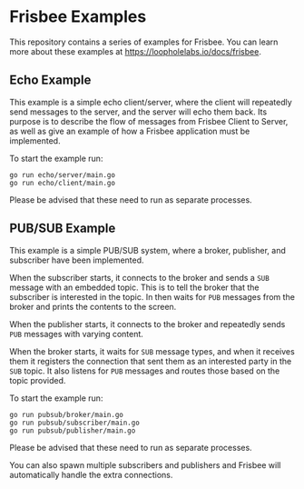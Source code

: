 # Frisbee Examples

This repository contains a series of examples for Frisbee. You can learn more about these examples at https://loopholelabs.io/docs/frisbee.

## Echo Example

This example is a simple echo client/server, where the client will repeatedly send messages to the server, and the server will echo them back. Its purpose 
is to describe the flow of messages from Frisbee Client to Server, as well as give an example of how a Frisbee application must be implemented. 

To start the example run:

```shell
go run echo/server/main.go
go run echo/client/main.go
```

Please be advised that these need to run as separate processes.

## PUB/SUB Example

This example is a simple PUB/SUB system, where a broker, publisher, and subscriber have been implemented. 

When the subscriber starts, it connects to the broker and sends a `SUB` message with an embedded topic. This is to tell the broker 
that the subscriber is interested in the topic. In then waits for `PUB` messages from the broker and prints
the contents to the screen.

When the publisher starts, it connects to the broker and repeatedly sends `PUB` messages with varying content.

When the broker starts, it waits for `SUB` message types, and when it receives them it registers the connection that 
sent them as an interested party in the `SUB` topic. It also listens for `PUB` messages and routes those based on
the topic provided. 

To start the example run:

```shell
go run pubsub/broker/main.go
go run pubsub/subscriber/main.go
go run pubsub/publisher/main.go
```

Please be advised that these need to run as separate processes. 

You can also spawn multiple subscribers and publishers and Frisbee will automatically
handle the extra connections.